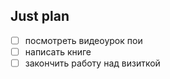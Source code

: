 ## Just plan
- [ ] посмотреть видеоурок пои
- [ ] написать книге
- [ ] закончить работу над визиткой

